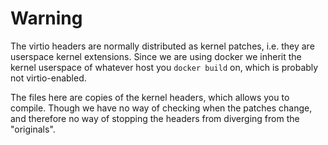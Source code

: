 Warning
=======

The virtio headers are normally distributed as kernel patches, i.e. they are
userspace kernel extensions. Since we are using docker we inherit the kernel
userspace of whatever host you `docker build` on, which is probably not
virtio-enabled.

The files here are copies of the kernel headers, which allows you to compile.
Though we have no way of checking when the patches change, and therefore no way
of stopping the headers from diverging from the "originals".
